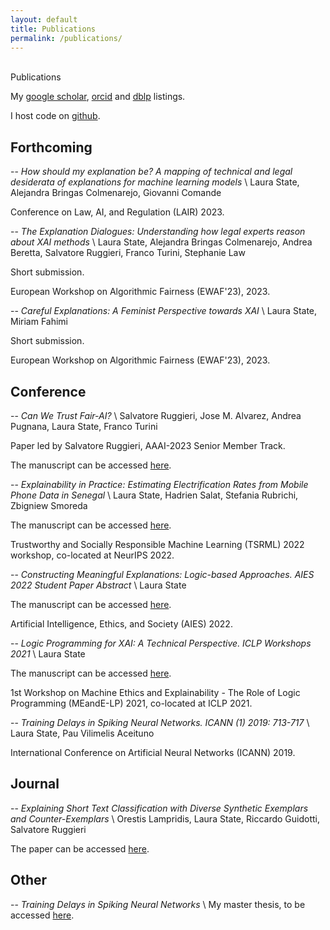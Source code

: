 ```yaml
---
layout: default
title: Publications
permalink: /publications/
---
```


<br />

<div class="title">
Publications
</div>

My [google scholar](https://scholar.google.de/citations?user=6h4JHq4AAAAJ&hl=de), [orcid](https://orcid.org/0000-0001-8084-5297) and [dblp](https://dblp.uni-trier.de/pid/248/5723.html) listings.

I host code on [github](https://github.com/lstate).

## Forthcoming

-- *How should my explanation be? A mapping of technical and legal desiderata of explanations for machine learning models* \\
Laura State, Alejandra Bringas Colmenarejo, Giovanni Comande

Conference on Law, AI, and Regulation (LAIR) 2023.

-- *The Explanation Dialogues: Understanding how legal experts reason about XAI methods* \\
Laura State, Alejandra Bringas Colmenarejo, Andrea Beretta, Salvatore Ruggieri, Franco Turini, Stephanie Law

Short submission.

European Workshop on Algorithmic Fairness (EWAF'23), 2023.

-- *Careful Explanations: A Feminist Perspective towards XAI* \\
Laura State, Miriam Fahimi

Short submission.

European Workshop on Algorithmic Fairness (EWAF'23), 2023.


## Conference

-- *Can We Trust Fair-AI?* \\
Salvatore Ruggieri, Jose M. Alvarez, Andrea Pugnana, Laura State, Franco Turini

Paper led by Salvatore Ruggieri, AAAI-2023 Senior Member Track.

The manuscript can be accessed [here](http://pages.di.unipi.it/ruggieri/Papers/aaai2023st).

-- *Explainability in Practice: Estimating Electrification Rates from Mobile Phone Data in Senegal* \\
Laura State, Hadrien Salat, Stefania Rubrichi, Zbigniew Smoreda

The manuscript can be accessed [here](https://arxiv.org/abs/2211.06277).

Trustworthy and Socially Responsible Machine Learning (TSRML) 2022 workshop, co-located at NeurIPS 2022.

-- *Constructing Meaningful Explanations: Logic-based Approaches. AIES 2022 Student Paper Abstract* \\
Laura State

The manuscript can be accessed [here](https://dl.acm.org/doi/10.1145/3514094.3539544).

Artificial Intelligence, Ethics, and Society (AIES) 2022.

-- *Logic Programming for XAI: A Technical Perspective. ICLP Workshops 2021* \\
Laura State

The manuscript can be accessed [here](http://ceur-ws.org/Vol-2970/meepaper1.pdf).

1st Workshop on Machine Ethics and Explainability - The Role of Logic Programming (MEandE-LP) 2021, co-located at ICLP 2021.

-- *Training Delays in Spiking Neural Networks. ICANN (1) 2019: 713-717* \\
Laura State, Pau Vilimelis Aceituno

International Conference on Artificial Neural Networks (ICANN) 2019.


## Journal

-- *Explaining Short Text Classification with Diverse Synthetic Exemplars and Counter-Exemplars* \\
Orestis Lampridis, Laura State, Riccardo Guidotti, Salvatore Ruggieri

The paper can be accessed [here](https://rdcu.be/cNnnR).


## Other

-- *Training Delays in Spiking Neural Networks* \\
My master thesis, to be accessed [here](https://www.mis.mpg.de/publications/preprints/2019/prepr2019-96.html).
